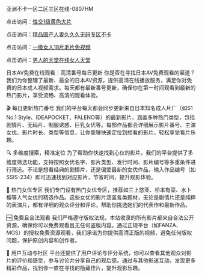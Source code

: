 亚洲不卡一区二区三区在线-0807HM

点击访问：<a href="https://heiliaoe8ajia.pages.dev">性交1级黄色大片</a>

点击访问：<a href="https://heiliaoxqkkct.pages.dev">精品国产人妻久久久无码专区不卡</a>

点击访问：<a href="https://heiliaozj3tjd.pages.dev">一级女人18片毛片免视频</a>

点击访问：<a href="https://heiliaowzu4ur.pages.dev">男人的天堂在线女人天堂</a>

日本AV免费在线观看｜高清番号每日更新
你是否在寻找日本AV免费观看的渠道？我们为你整理了最新、最全的日本AV资源，提供高清在线播放服务，满足你对免费的日本成人视频需求。每天都有最新番号更新，确保你在第一时间观看到最新的热门影片，享受流畅、高清的观看体验。

🎬 每日更新热门番号
我们的平台每天都会同步更新来自日本知名成人片厂（如S1 No.1 Style、IDEAPOCKET、FALENO等）的最新影片，涵盖多种热门类型，包括剧情片、无码片、制服诱惑、巨乳女优等。每部作品都会详细展示影片番号、主演女优、影片时长、类型等信息，让你能够快速定位到想看的影片，轻松享受看片乐趣。

🔍 多维度搜索，精准定位
为了帮助你快速找到心仪的影片，我们的平台提供了多维度筛选功能，支持按照女优名字、影片类型、发行时间、影片编号等多重条件进行筛选。不论是想看经典的剧情片，还是偏爱最新的女优作品，输入作品编号（如SSIS-234）即可迅速找到对应影片，节省时间，提升观影体验。

🌟 热门女优专区
我们专门设有热门女优专区，推荐如三上悠亚、桥本有菜、水卜樱等人气女优的精选作品。这些女优的影片涵盖各类题材，无论是剧情片还是纯粹的表演片，都有详细的观众评分和评论，帮助你挑选她们的代表作和最新作品。

🆓 免费且合法观看
我们严格遵守版权法规，本站收录的所有影片都来自合法公开资源，确保你可以免费观看且无任何盗版内容。通过正规平台（如FANZA、MGS）的授权免费资源观看，我们承诺为你提供高清正版的视频，避免任何版权问题，保护原创内容和创作者。

💬 用户互动与社区
平台还提供了用户评论与评分系统，你可以查看其他观众对影片的评价和感受，参与讨论并分享自己的观后感。通过与其他影迷互动，发现更多精彩作品，找到你一直在寻找的隐藏佳片，提升观影乐趣。

<span style="display:none;">[Canonical link](https://github.com/syx143/9877 ）</span>
